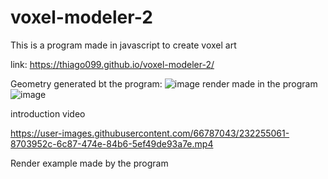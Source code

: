 # voxel-modeler-2

This is a program made in javascript to create voxel art

link:
https://thiago099.github.io/voxel-modeler-2/


Geometry generated bt the program:
![image](https://user-images.githubusercontent.com/66787043/232254783-a9b18321-90eb-4ee2-92a9-3b2e068788ac.png)
render made in the program
![image](https://user-images.githubusercontent.com/66787043/232255142-7fc1cbec-a046-49e5-8e10-f5aacf7d2467.png)


introduction video


https://user-images.githubusercontent.com/66787043/232255061-8703952c-6c87-474e-84b6-5ef49de93a7e.mp4




Render example made by the program
